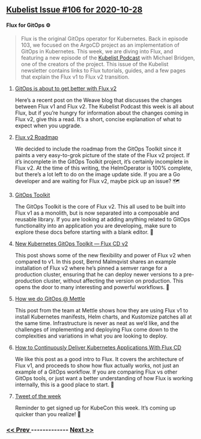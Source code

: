 ## [Kubelist Issue #106 for 2020-10-28](https://kubelist.com/issue/106)

#### Flux for GitOps ⚙

> Flux is the original GitOps operator for Kubernetes. Back in episode 103, we focused on the ArgoCD project as an implementation of GitOps in Kubernetes. This week, we are diving into Flux, and featuring a new episode of the <a href="https://kubelist.com/podcast">Kubelist Podcast</a> with Michael Bridgen, one of the creators of the project. This issue of the Kubelist newsletter contains links to Flux tutorials, guides, and a few pages that explain the Flux v1 to Flux v2 transition.

1. [GitOps is about to get better with Flux v2](https://www.weave.works/blog/gitops-with-flux-v2)

    Here’s a recent post on the Weave blog that discusses the changes between Flux v1 and Flux v2. The Kubelist Podcast this week is all about Flux, but if you’re hungry for information about the changes coming in Flux v2, give this a read. It’s a short, concise explanation of what to expect when you upgrade.
1. [Flux v2 Roadmap](https://toolkit.fluxcd.io/roadmap/)

    We decided to include the roadmap from the GitOps Toolkit since it paints a very easy-to-grok picture of the state of the Flux v2 project. If it’s incomplete in the GitOps Toolkit project, it’s certainly incomplete in Flux v2. At the time of this writing, the HelmOperator is 100% complete, but there’s a lot left to do on the image update side. If you are a Go developer and are waiting for Flux v2, maybe pick up an issue? 🗺
1. [GitOps Toolkit](https://toolkit.fluxcd.io/)

    The GitOps Toolkit is the core of Flux v2. This all used to be built into Flux v1 as a monolith, but is now separated into a composable and reusable library. If you are looking at adding anything related to GitOps functionality into an application you are developing, make sure to explore these docs before starting with a blank editor. 🧰
1. [New Kubernetes GitOps Toolkit — Flux CD v2](https://medium.com/@berndonline/new-kubernetes-gitops-toolkit-flux-cd-v2-229644233ea9)

    This post shows some of the new flexibility and power of Flux v2 when compared to v1. In this post, Bernd Malmqvist shares an example installation of Flux v2 where he’s pinned a semver range for a production cluster, ensuring that he can deploy newer versions to a pre-production cluster, without affecting the version on production. This opens the door to many interesting and powerful workflows. 📌
1. [How we do GitOps @ Mettle](https://itnext.io/how-we-do-gitops-mettle-4cc771a6c029)

    This post from the team at Mettle shows how they are using Flux v1 to install Kubernetes manifests, Helm charts, and Kustomize patches all at the same time. Infrastructure is never as neat as we’d like, and the challenges of implementing and deploying Flux come down to the complexities and variations in what you are looking to deploy.
1. [How to Continuously Deliver Kubernetes Applications With Flux CD](https://medium.com/better-programming/how-to-continuously-deliver-kubernetes-applications-with-flux-cd-502e4fb8ccfe)

    We like this post as a good intro to Flux. It covers the architecture of Flux v1, and proceeds to show how flux actually works, not just an example of a GitOps workflow. If you are comparing Flux vs other GitOps tools, or just want a better understanding of how Flux is working internally, this is a good place to start. 🔄
1. [Tweet of the week](https://twitter.com/CloudNativeFdn/status/1320790972574420993)

    Reminder to get signed up for KubeCon this week. It’s coming up quicker than you realize! 📢

### [ << Prev ](kubelist-105.md) ------------- [ Next >> ](kubelist-107.md)